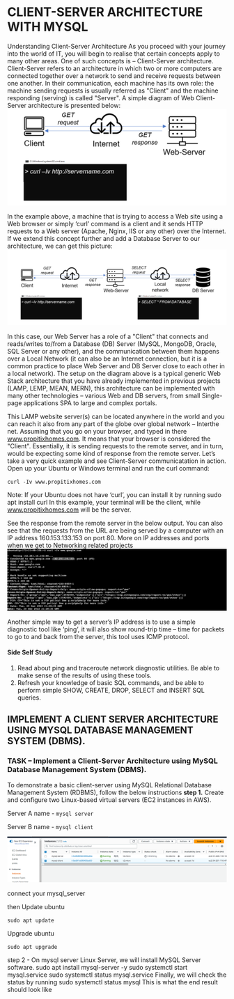 # CLIENT-SERVER ARCHITECTURE WITH MYSQL

Understanding Client-Server Architecture
As you proceed with your journey into the world of IT, you will begin to realise that certain concepts apply to many other areas. One of such concepts is – Client-Server architecture.
Client-Server refers to an architecture in which two or more computers are connected together over a network to send and receive requests between one another.
In their communication, each machine has its own role: the machine sending requests is usually referred as "Client" and the machine responding (serving) is called "Server".
A simple diagram of Web Client-Server architecture is presented below:
![](https://github.com/beorel/CLIENT-SERVER-ARCHITECTURE-WITH-MYSQL/blob/main/images/P5S1.png)

In the example above, a machine that is trying to access a Web site using a Web browser or simply ‘curl’ command is a client and it sends HTTP requests to a Web server (Apache, Nginx, IIS or any other) over the Internet.
If we extend this concept further and add a Database Server to our architecture, we can get this picture:
![](https://github.com/beorel/CLIENT-SERVER-ARCHITECTURE-WITH-MYSQL/blob/main/images/P5S1.1.png)

In this case, our Web Server has a role of a "Client" that connects and reads/writes to/from a Database (DB) Server (MySQL, MongoDB, Oracle, SQL Server or any other), and the communication between them happens over a Local Network (it can also be an Internet connection, but it is a common practice to place Web Server and DB Server close to each other in a local network).
The setup on the diagram above is a typical generic Web Stack architecture that you have already implemented in previous projects (LAMP, LEMP, MEAN, MERN), this architecture can be implemented with many other technologies – various Web and DB servers, from small Single-page applications SPA to large and complex portals.

This LAMP website server(s) can be located anywhere in the world and you can reach it also from any part of the globe over global network – Interthe net.
Assuming that you go on your browser, and typed in there www.propitixhomes.com. It means that your browser is considered the "Client". Essentially, it is sending requests to the remote server, and in turn, would be expecting some kind of response from the remote server.
Let’s take a very quick example and see Client-Server communicatation in action.
Open up your Ubuntu or Windows terminal and run the curl command:
```
curl -Iv www.propitixhomes.com
```

Note: If your Ubuntu does not have ‘curl’, you can install it by running sudo apt install curl
In this example, your terminal will be the client, while www.propitixhomes.com will be the server.

See the response from the remote server in the below output. You can also see that the requests from the URL are being served by a computer with an IP address 160.153.133.153 on port 80. More on IP addresses and ports when we get to Networking related projects
![](https://github.com/beorel/CLIENT-SERVER-ARCHITECTURE-WITH-MYSQL/blob/main/images/Screenshot%202022-12-20%20at%2022.36.10.png)

Another simple way to get a server’s IP address is to use a simple diagnostic tool like ‘ping’, it will also show round-trip time – time for packets to go to and back from the server, this tool uses ICMP protocol.
#### Side Self Study
1. Read about ping and traceroute network diagnostic utilities. Be able to make sense of the results of using these tools.
2. Refresh your knowledge of basic SQL commands, and be able to perform simple SHOW, CREATE, DROP, SELECT and INSERT SQL queries.

## IMPLEMENT A CLIENT SERVER ARCHITECTURE USING MYSQL DATABASE MANAGEMENT SYSTEM (DBMS).
### TASK – Implement a Client-Server Architecture using MySQL Database Management System (DBMS).
To demonstrate a basic client-server using MySQL Relational Database Management System (RDBMS), follow the below instructions
**step 1.** Create and configure two Linux-based virtual servers (EC2 instances in AWS).

Server A name - `mysql server`

Server B name - `mysql client`

![](https://github.com/beorel/CLIENT-SERVER-ARCHITECTURE-WITH-MYSQL/blob/main/images/Screenshot%20(310).png)

connect your mysql_server

then Update ubuntu
```
sudo apt update
```
Upgrade ubuntu
```
sudo apt upgrade
```
step 2 - On mysql server Linux Server, we will install MySQL Server software. sudo apt install mysql-server -y sudo systemctl start mysql.service
sudo systemctl status mysql.service
Finally, we will check the status by running sudo systemctl status mysql This is what the end result should look like 
